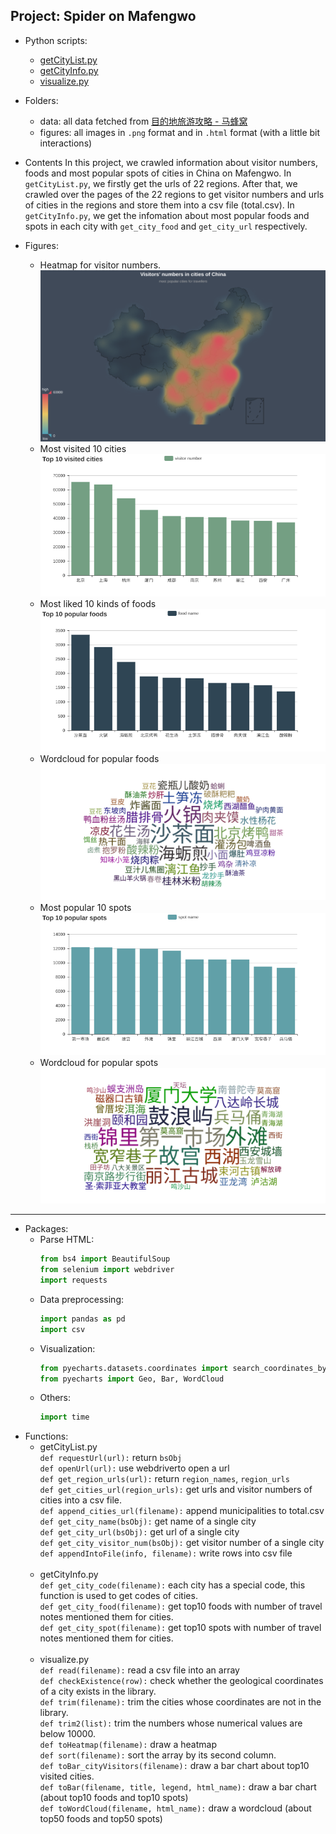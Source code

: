 ## Project: Spider on Mafengwo
* Python scripts:
  * [getCityList.py](https://raw.githubusercontent.com/YijieJIN/mafengwo_crawler/master/getCityList.py)
  * [getCityInfo.py](https://raw.githubusercontent.com/YijieJIN/mafengwo_crawler/master/getCityInfo.py)
  * [visualize.py](https://raw.githubusercontent.com/YijieJIN/mafengwo_crawler/master/visualize.py)
 
* Folders:
  * data: all data fetched from [目的地旅游攻略 - 马蜂窝](http://www.mafengwo.cn/mdd/)
  * figures: all images in `.png` format and in `.html` format (with a little bit interactions)
  
* Contents
  In this project, we crawled information about visitor numbers, foods and most popular spots of cities in China on Mafengwo. 
  In `getCityList.py`, we firstly get the urls of 22 regions. After that, we crawled over the pages of the 22 regions to get visitor numbers and urls of cities in the regions and store them into a csv file (total.csv). 
  In `getCityInfo.py`, we get the infomation about most popular foods and spots in each city with `get_city_food` and `get_city_url` respectively.
  
  
* Figures:
  * Heatmap for visitor numbers.
    ![Heatmap](https://github.com/YijieJIN/mafengwo_crawler/blob/master/figures/Visitors'_numbers_in_cities_of_China.png?raw=true) 
	</br>
  * Most visited 10 cities
    ![Top_10_visited_cities.png](https://github.com/YijieJIN/mafengwo_crawler/blob/master/figures/Top_10_visited_cities.png?raw=true)
	</br>
  * Most liked 10 kinds of foods
    ![Top_10_popular_foods.png](https://raw.githubusercontent.com/YijieJIN/mafengwo_crawler/master/figures/Top_10_popular_foods.png)
	</br>
  * Wordcloud for popular foods
    ![city_food_wordcloud.png](https://github.com/YijieJIN/mafengwo_crawler/blob/master/figures/city_food_wordcloud.png?raw=true)
  * Most popular 10 spots
    ![Top_10_popular_spots.png](<https://github.com/YijieJIN/mafengwo_crawler/blob/master/figures/Top_10_popular_spots.png?raw=true>)
	</br>
  * Wordcloud for popular spots
    ![city_spot_wordcloud.png](https://github.com/YijieJIN/mafengwo_crawler/blob/master/figures/city_spot_wordcloud.png?raw=true)
----------------------------------------------
* Packages:
  * Parse HTML:
    ```python
	from bs4 import BeautifulSoup
	from selenium import webdriver
	import requests
	```
  * Data preprocessing:
    ```python
	import pandas as pd 
	import csv
	```
  * Visualization:
    ```python
	from pyecharts.datasets.coordinates import search_coordinates_by_keyword
	from pyecharts import Geo, Bar, WordCloud
	```
  * Others:
    ```python
	import time
	```
* Functions:
  * getCityList.py </br>
    	`def requestUrl(url):` return `bsObj` </br>
	`def openUrl(url):` use webdriverto open a url </br>
	`def get_region_urls(url):` return `region_names`, `region_urls` </br>
	`def get_cities_url(region_urls):` get urls and visitor numbers of cities into a csv file. </br>
	`def append_cities_url(filename):` append municipalities to total.csv </br>
	`def get_city_name(bsObj):` get name of a single city </br>
	`def get_city_url(bsObj):` get url of a single city </br>
	`def get_city_visitor_num(bsObj):` get visitor number of a single city </br>
	`def appendIntoFile(info, filename):` write rows into csv file </br>
	</br>
  * getCityInfo.py </br>
    	`def get_city_code(filename):` each city has a special code, this function is used to get codes of cities. </br>
	`def get_city_food(filename):` get top10 foods with number of travel notes mentioned them for cities. </br>
	`def get_city_spot(filename):` get top10 spots with number of travel notes mentioned them for cities. </br>
	</br>
  * visualize.py </br>
    	`def read(filename):` read a csv file into an array </br>
	`def checkExistence(row):` check whether the geological coordinates of a city exists in the library. </br>
	`def trim(filename):` trim the cities whose coordinates are not in the library. </br>
	`def trim2(list):` trim the numbers whose numerical values are below 10000. </br>
	`def toHeatmap(filename):` draw a heatmap </br>
	`def sort(filename):` sort the array by its second column. </br>
	`def toBar_cityVisitors(filename):` draw a bar chart about top10 visited  cities. </br>
	`def toBar(filename, title, legend, html_name):` draw a bar chart (about top10 foods and top10 spots) </br>
	`def toWordCloud(filename, html_name):` draw a wordcloud (about top50 foods and top50 spots)
